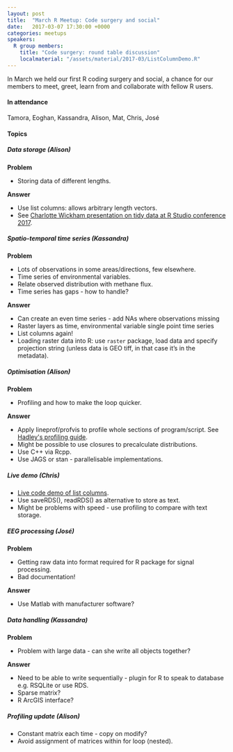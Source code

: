 ```yaml
---
layout: post
title:  "March R Meetup: Code surgery and social"
date:   2017-03-07 17:30:00 +0000
categories: meetups
speakers: 
  R group members:
    title: "Code surgery: round table discussion"
    localmaterial: "/assets/material/2017-03/ListColumnDemo.R"
---
```


In March we held our first R coding surgery and social, a chance for our members to meet, greet, learn from and collaborate with fellow R users.

#### In attendance
Tamora, Eoghan, Kassandra, Alison, Mat, Chris, José

#### Topics

##### Data storage (Alison)
**Problem**

* Storing data of different lengths.

**Answer**

* Use list columns: allows arbitrary length vectors.
* See [Charlotte Wickham presentation on tidy data at R Studio conference 2017](https://www.rstudio.com/resources/videos/happy-r-users-purrr-tutorial/).

##### Spatio-temporal time series (Kassandra)

**Problem**

* Lots of observations in some areas/directions, few elsewhere.
* Time series of environmental variables.
* Relate observed distribution with methane flux.
* Time series has gaps - how to handle?

**Answer**

* Can create an even time series - add NAs where observations missing
* Raster layers as time, environmental variable single point time series
* List columns again!
* Loading raster data into R: use <code>raster</code> package, load data and specify projection string (unless data is GEO tiff, in that case it’s in the metadata).

##### Optimisation (Alison)

**Problem**

* Profiling and how to make the loop quicker.

**Answer**

* Apply lineprof/profvis to profile whole sections of program/script. See [Hadley's profiling guide](http://adv-r.had.co.nz/Profiling.html).
* Might be possible to use closures to precalculate distributions.
* Use C++ via Rcpp.
* Use JAGS or stan - parallelisable implementations.

##### Live demo (Chris)

* [Live code demo of list columns](http://sheffieldr.github.io/assets/material/2017-03/ListColumnDemo.R).
* Use saveRDS(), readRDS() as alternative to store as text.
* Might be problems with speed - use profiling to compare with text storage.

##### EEG processing (José)

**Problem**

* Getting raw data into format required for R package for signal processing.
* Bad documentation!

**Answer**

* Use Matlab with manufacturer software?

##### Data handling (Kassandra)

**Problem**

* Problem with large data - can she write all objects together?

**Answer**

* Need to be able to write sequentially - plugin for R to speak to database e.g. RSQLite or use RDS.
* Sparse matrix?
* R ArcGIS interface?

##### Profiling update (Alison)

* Constant matrix each time - copy on modify?
* Avoid assignment of matrices within for loop (nested).
